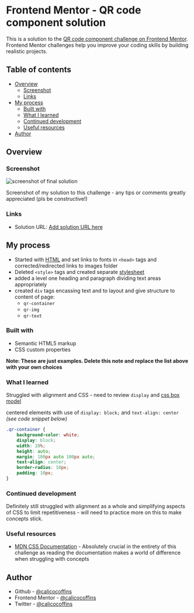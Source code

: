 # Frontend Mentor - QR code component solution

This is a solution to the [QR code component challenge on Frontend Mentor](https://www.frontendmentor.io/challenges/qr-code-component-iux_sIO_H). Frontend Mentor challenges help you improve your coding skills by building realistic projects. 

## Table of contents

- [Overview](#overview)
  - [Screenshot](#screenshot)
  - [Links](#links)
- [My process](#my-process)
  - [Built with](#built-with)
  - [What I learned](#what-i-learned)
  - [Continued development](#continued-development)
  - [Useful resources](#useful-resources)
- [Author](#author)

## Overview

### Screenshot

![screenshot of final solution](https://imgur.com/LzwsXgm)

Screenshot of my solution to this challenge - any tips or comments greatly appreciated (pls be constructive!)

### Links

- Solution URL: [Add solution URL here](https://your-solution-url.com)

## My process
- Started with [HTML](index.html) and set links to fonts in `<head>` tags and corrected/redirected links to images folder
- Deleted `<style>` tags and created separate [stylesheet](styles/styles.css)
- added a level one heading and paragraph dividing text areas appropriately
- created `div` tags encassing text and to layout and give structure to content of page: 
  - `qr-container`
  - `qr-img`
  - `qr-text`
### Built with

- Semantic HTML5 markup
- CSS custom properties

**Note: These are just examples. Delete this note and replace the list above with your own choices**

### What I learned

Struggled with alignment and CSS - need to review `display` and [css box model](https://developer.mozilla.org/en-US/docs/Web/CSS/CSS_Box_Model/Introduction_to_the_CSS_box_model)

centered elements with use of `display: block;` and `text-align: center` *(see code snippet below)*
```css
.qr-container {
    background-color: white;
    display: block;
    width: 20%;
    height: auto;
    margin: 100px auto 100px auto;
    text-align: center;
    border-radius: 10px;
    padding: 10px;
}
``` 

### Continued development

Definitely still struggled with alignment as a whole and simplifying aspects of CSS to limit repetitiveness - will need to practice more on this to make concepts stick.

### Useful resources

- [MDN CSS Documentation](https://developer.mozilla.org/en-US/docs/Web/CSS) - Absolutely crucial in the entirety of this challenge as reading the documentation makes a world of difference when struggling with concepts

## Author

- Github - [@calicocoffins](https://github.com/calicocoffins)
- Frontend Mentor - [@calicocoffins](https://www.frontendmentor.io/profile/calicocoffins)
- Twitter - [@calicocoffins](https://www.twitter.com/calicocoffins)